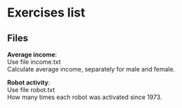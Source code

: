Exercises list
========

Files
---------
**Average income**:  
Use file income.txt  
Calculate average income, separately for male and female.

**Robot activity**:  
Use file robot.txt  
How many times each robot was activated since 1973.

